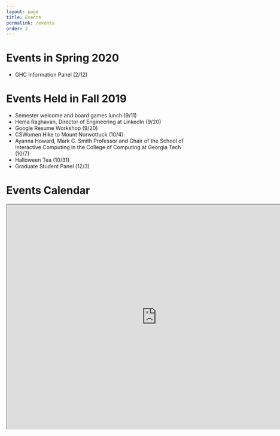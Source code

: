 ```yaml
---
layout: page
title: Events
permalink: /events
order: 2
---
```

# Events in Spring 2020
* GHC Information Panel (2/12)

# Events Held in Fall 2019
* Semester welcome and board games lunch (9/11) 
* Hema Raghavan, Director of Engineering at LinkedIn (9/20) 
* Google Resume Workshop (9/20) 
* CSWomen Hike to Mount Norwottuck (10/4) 
* Ayanna Howard, Mark C. Smith Professor and Chair of the School of Interactive Computing in the College of Computing at Georgia Tech  (10/7) 
* Halloween Tea (10/31) 
* Graduate Student Panel (12/3) 
<!-- 

# Technical Workshop Series
If you are looking for information about our technical workshop series, take a look at the [workshop series master repository](https://github.com/CSWomenUMass/tech-skills-workshops). Make sure you take a look at the [bootcamp](https://github.com/CSWomenUMass/bootcamp) first. All scheduled events are listed on the calendar below.   -->


# Events Calendar

<iframe src="https://calendar.google.com/calendar/embed?src=cswomenleadership%40gmail.com&ctz=America/New_York" style="border: 2" width="800" height="600" frameborder="2" scrolling="no"></iframe>

